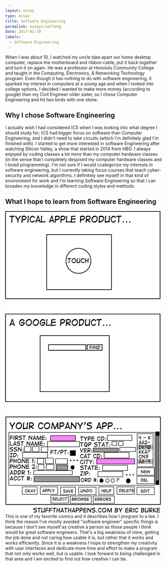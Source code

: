 ```yaml
---
layout: essay
type: essay
title: Software Engineering
permalink: essays/softeng
date: 2017-01-20
labels:
  - Software Engineering
---
```


When I was about 10, I watched my uncle take apart our home desktop computer, replace the motherboard and ribbon cable, put it back together and turn it on again. He was a professor at Honolulu Community College and taught in the Computing, Electronics, & Networking Technology program. Even though it has nothing to do with software engineering, it sparked my interest in computers at a young age and when I looked into college options, I decided I wanted to make more money (according to google) than my Civil Engineer older sister, so I chose Computer Engineering and hit two birds with one stone.


## Why I chose Software Engineering
I actually wish I had considered ICS when I was looking into what degree I should study for; ICS had bigger focus on software than Computer Engineering, and I didn't need to take circuits (which I'm definitely glad I'm finished with). I started to get more interested in software Engineering after watching Silicon Valley, a show that started in 2014 from HBO. I always enjoyed by coding classes a lot more than my computer hardware classes (in the sense that I completely despised my computer hardware classes and I loved programming). I'm not sure if I would ccategorize my interests in software engineering, but I currently taking focus courses that teach cyber-security and network algorithms. I definitely see myself in that kind of environment for work and I'm learning Software Engineering so that I can broaden my knowledge in different coding styles and methods.


## What I hope to learn from Software Engineering
<img class="ui large left floated rounded image" src="../images/userinterface.png">
This is one of my favorite comics and it describes how I program to a tee. I think the reason I've mostly avoided "software engineer" specific things is because I don't see myself as creative a person as those people I think would be great software engineers. That's a big weakness of mine, getting the job done and not caring how usable it is, but rather that it works and works efficiently. Since it is a weakness I hope to strengthen my creativity with user interfaces and dedicate more time and effort to make a program that not only works well, but is usable. I look forward to being challenged in that area and I am excited to find out how creative I can be.

